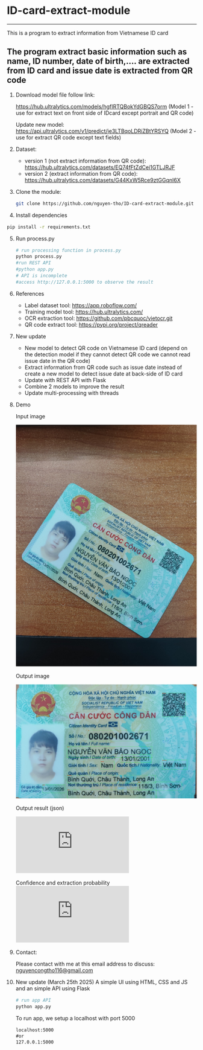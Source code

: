 # ID-card-extract-module
-------------------------------------------------------------------------------------------------------------------------------------------------------------------------------
This is a program to extract information from Vietnamese ID card

The program extract basic information such as name, ID number, date of birth,.... are extracted from ID card and issue date is extracted from QR code
-------------------------------------------------------------------------------------------------------------------------------------------------------------------------------

1. Download model file follow link:

   https://hub.ultralytics.com/models/hgfIRTQBokYdGBQS7orm (Model 1 - use for extract text on front side of IDcard except portrait and QR code) 

   Update new model: https://api.ultralytics.com/v1/predict/je3LTBqoLDRiZBtYRSYQ (Model 2 - use for extract QR code except text fields)
   
3. Dataset:
   - version 1 (not extract information from QR code): https://hub.ultralytics.com/datasets/EQ74fFtZdCei1GTLJRJF
   - version 2 (extract information from QR code): https://hub.ultralytics.com/datasets/G44KxW5Rce9ztGGqnI6X
4. Clone the module:
   ```sh
   git clone https://github.com/nguyen-tho/ID-card-extract-module.git
   ```
5. Install dependencies
 ```sh
 pip install -r requirements.txt
 ```   
5. Run process.py
   ```sh
   # run processing function in process.py
   python process.py
   #run REST API
   #python app.py
   # API is incomplete 
   #access http://127.0.0.1:5000 to observe the result
   ```

6. References
   - Label dataset tool: https://app.roboflow.com/
   - Training model tool: https://hub.ultralytics.com/
   - OCR extraction tool: https://github.com/pbcquoc/vietocr.git
   - QR code extract tool: https://pypi.org/project/qreader

7. New update
   - New model to detect QR code on Vietnamese ID card (depend on the detection model if they cannot detect QR code we cannot read issue date in the QR code)
   - Extract information from QR code such as issue date instead of create a new model to detect issue date at back-side of ID card
   - Update with REST API with Flask
   - Combine 2 models to improve the result
   - Update multi-processing with threads
8. Demo

   Input image

   ![input](https://github.com/nguyen-tho/ID-card-extract-module/blob/main/input/cccd.jpg)

   Output image

   ![output](https://github.com/nguyen-tho/ID-card-extract-module/blob/main/output/ngoc/output.jpg)

   Output result (json)

   ![click here to show json](https://github.com/nguyen-tho/ID-card-extract-module/blob/main/output/ngoc/result.json)

   Confidence and extraction probability
  ![click here to show](https://github.com/nguyen-tho/ID-card-extract-module/blob/main/output/ngoc/prob.txt)
9. Contact:

    Please contact with me at this email address to discuss: nguyencongtho116@gmail.com
10. New update (March 25th 2025)
    A simple UI using HTML, CSS and JS and an simple API using Flask
    ```sh
    # run app API
    python app.py
    ```
    To run app, we setup a localhost with port 5000
    ```
    localhost:5000
    #or
    127.0.0.1:5000
    ```
